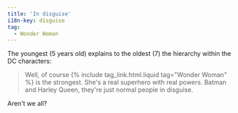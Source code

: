 ```yaml
---
title: 'In disguise'
i18n-key: disguise
tag:
  - Wonder Woman
---
```


The youngest (5 years old) explains to the oldest (7) the hierarchy within the
DC characters:

> Well, of course {% include tag_link.html.liquid tag="Wonder Woman" %} is the
> strongest. She's a real superhero with real powers. Batman and Harley Queen,
> they're just normal people in disguise.

Aren't we all?
